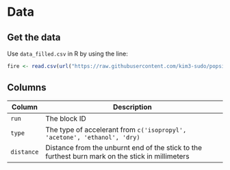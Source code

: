 # Data

## Get the data

Use `data_filled.csv` in R by using the line:

```R
fire <- read.csv(url("https://raw.githubusercontent.com/kim3-sudo/popsiclefire/main/data/data_filled.csv"), row.names = 1)
```

## Columns

| **Column** | **Description**                                                                                  |
|------------|--------------------------------------------------------------------------------------------------|
| `run`      | The block ID                                                                                     |
| `type`     | The type of accelerant from `c('isopropyl', 'acetone', 'ethanol', 'dry)`                         |
| `distance` | Distance from the unburnt end of the stick to the furthest burn mark on the stick in millimeters |
